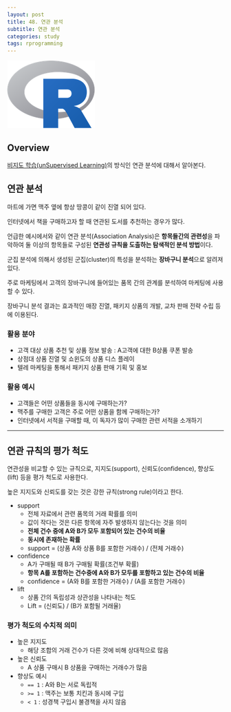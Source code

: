```yaml
---
layout: post
title: 48. 연관 분석
subtitle: 연관 분석
categories: study
tags: rprogramming
---
```


![r](/assets/img/logo/r-logo.png)

## Overview

[비지도 학습(unSupervised Learning)](https://rap0d.github.io/study/2019/11/15/r_046_unsupervised01/)의 방식인 연관 분석에 대해서 알아본다.

## 연관 분석

마트에 가면 맥주 옆에 항상 땅콩이 같이 진열 되어 있다.

인터넷에서 책을 구매하고자 할 때 연관된 도서를 추천하는 경우가 많다.

언급한 예시에서와 같이 연관 분석(Association Analysis)은 **항목들간의 관련성**을 파악하여 둘 이상의 항목들로 구성된 **연관성 규칙을 도출하는 탐색적인 분석 방법**이다.

군집 분석에 의해서 생성된 군집(cluster)의 특성을 분석하는 **장바구니 분석**으로 알려져 있다.

주로 마케팅에서 고객의 장바구니에 들어있는 품목 간의 관계를 분석하여 마케팅에 사용할 수 있다.

장바구니 분석 결과는 효과적인 매장 진열, 패키지 상품의 개발, 교차 판매 전략 수립 등에 이용된다.

### 활용 분야

- 고객 대상 상품 추천 및 상품 정보 발송 : A고객에 대한 B상품 쿠폰 발송
- 상점대 상품 진열 및 쇼윈도의 상품 디스 플레이
- 텔레 마케팅을 통해서 패키지 상품 판매 기획 및 홍보

### 활용 예시

- 고객들은 어떤 상품들을 동시에 구매하는가?
- 맥주를 구매한 고객은 주로 어떤 상품을 함께 구매하는가?
- 인터넷에서 서적을 구매할 때, 이 독자가 많이 구매한 관련 서적을 소개하기

***

## 연관 규칙의 평가 척도

연관성을 비교할 수 있는 규칙으로, 지지도(support), 신뢰도(confidence), 향상도(lift) 등을 평가 척도로 사용한다.

높은 지지도와 신뢰도를 갖는 것은 강한 규칙(strong rule)이라고 한다.

- support
  - 전체 자료에서 관련 품목의 거래 확률를 의미
  - 값이 작다는 것은 다른 항목에 자주 발생하지 않는다는 것을 의미
  - **전체 건수 중에 A와 B가 모두 포함되어 있는 건수의 비율**
  - **동시에 존재하는 확률**
  - support = (상품 A와 상품 B를 포함한 거래수) / (전체 거래수)
- confidence
  - A가 구매될 때 B가 구매될 확률(조건부 확률)
  - **항목 A를 포함하는 건수중에 A와 B가 모두를 포함하고 있는 건수의 비율**
  - confidence = (A와 B를 포함한 거래수) / (A를 포함한 거래수)
- lift
  - 상품 간의 독립성과 상관성을 나타내는 척도 
  - Lift = (신뢰도) / (B가 포함될 거래율)

### 평가 척도의 수치적 의미

- 높은 지지도
  - 해당 조합의 거래 건수가 다른 것에 비해 상대적으로 많음
- 높은 신뢰도
  - A 상품 구매시 B 상품을 구매하는 거래수가 많음
- 향상도 예시
  - `== 1` : A와 B는 서로 독립적
  - `>= 1` : 맥주는 보통 치킨과 동시에 구입
  - `< 1` : 성경책 구입시 불경책을 사지 않음
